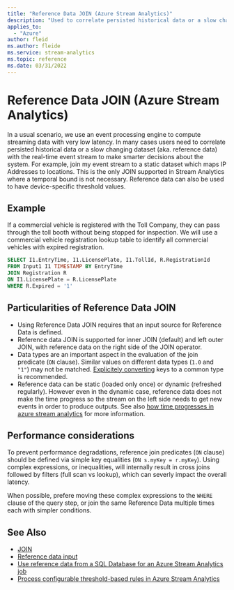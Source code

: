 ```yaml
---
title: "Reference Data JOIN (Azure Stream Analytics)"
description: "Used to correlate persisted historical data or a slow changing dataset (aka. reference data) with the real-time event stream to make smarter decisions about the system."
applies_to: 
  - "Azure"
author: fleid
ms.author: fleide
ms.service: stream-analytics
ms.topic: reference
ms.date: 03/31/2022
---
```

# Reference Data JOIN (Azure Stream Analytics)
  In a usual scenario, we use an event processing engine to compute streaming data with very low latency. In many cases users need to correlate persisted historical data or a slow changing dataset (aka. reference data) with the real-time event stream to make smarter decisions about the system. For example, join my event stream to a static dataset which maps IP Addresses to locations. This is the only JOIN supported in Stream Analytics where a temporal bound is not necessary. Reference data can also be used to have device-specific threshold values.
  
## Example  
 If a commercial vehicle is registered with the Toll Company, they can pass through the toll booth without being stopped for inspection. We will use a commercial vehicle registration lookup table to identify all commercial vehicles with expired registration.  
  
```SQL  
SELECT I1.EntryTime, I1.LicensePlate, I1.TollId, R.RegistrationId  
FROM Input1 I1 TIMESTAMP BY EntryTime  
JOIN Registration R  
ON I1.LicensePlate = R.LicensePlate  
WHERE R.Expired = '1'
```  
  
## Particularities of Reference Data JOIN

- Using Reference Data JOIN requires that an input source for Reference Data is defined.  
- Reference data JOIN is supported for inner JOIN (default) and left outer JOIN, with reference data on the right side of the JOIN operator.
- Data types are an important aspect in the evaluation of the join predicate (`ON` clause). Similar values on different data types (`1.0` and `"1"`) may not be matched. [Explicitely converting](data-types-azure-stream-analytics.md) keys to a common type is recommended.
- Reference data can be static (loaded only once) or dynamic (refreshed regularly). However even in the dynamic case, reference data does not make the time progress so the stream on the left side needs to get new events in order to produce outputs. See also [how time progresses in azure stream analytics](/azure/stream-analytics/stream-analytics-time-handling#how-time-progresses-in-azure-stream-analytics) for more information.

## Performance considerations

To prevent performance degradations, reference join predicates (`ON` clause) should be defined via simple key equalities (`ON s.myKey = r.myKey`). Using complex expressions, or inequalities, will internally result in cross joins followed by filters (full scan vs lookup), which can severly impact the overall latency.

When possible, prefere moving these complex expressions to the `WHERE` clause of the query step, or join the same Reference Data multiple times each with simpler conditions.

 ## See Also  
- [JOIN](join-azure-stream-analytics.md)
- [Reference data input](/azure/stream-analytics/stream-analytics-use-reference-data)
-  [Use reference data from a SQL Database for an Azure Stream Analytics job](/azure/stream-analytics/sql-reference-data)
- [Process configurable threshold-based rules in Azure Stream Analytics](/azure/stream-analytics/stream-analytics-threshold-based-rules)
 
